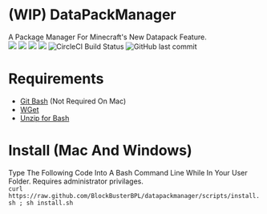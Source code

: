 # (WIP) DataPackManager
A Package Manager For Minecraft's New Datapack Feature.  
![](https://img.shields.io/badge/Packages-2-success.svg) ![](https://img.shields.io/github/downloads/blockbusterbpl/datapackmanager/total.svg?label=Downloads&logo=github) ![](https://img.shields.io/github/issues-raw/blockbusterbpl/datapackmanager/bug.svg?color=red&label=Code%20Bugs) ![](https://img.shields.io/github/release/blockbusterbpl/datapackmanager.svg?label=Latest%20Version) ![CircleCI Build Status](https://img.shields.io/circleci/project/github/BlockBusterBPL/datapackmanager/master.svg?label=Build&logo=circleci) ![GitHub last commit](https://img.shields.io/github/last-commit/BlockBusterBPL/datapackmanager.svg?label=Last%20Commit)
# Requirements
 * [Git Bash]() (Not Required On Mac)
 * [WGet]()
 * [Unzip for Bash]() 
 
# Install (Mac And Windows)
 Type The Following Code Into A Bash Command Line While In Your User Folder. Requires administrator privilages.  
 ```curl https://raw.github.com/BlockBusterBPL/datapackmanager/scripts/install.sh ; sh install.sh```
